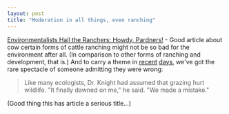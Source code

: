 ```yaml
---
layout: post
title: "Moderation in all things, even ranching"
---
```




<a href="http://www.nytimes.com/2002/09/10/science/earth/10RANC.html">Environmentalists Hail the Ranchers: Howdy, Pardners!</a> - Good article about cow certain forms of cattle ranching might not be so bad for the environment after all. (In comparison to other forms of ranching and development, that is.) And to carry a theme in <a href="/2002/09/05/pulling_trickledown_out_of_the_hat.html">recent</a> <a href="/2002/09/07/political_benefits_of_military_service.html">days</a>, we've got the rare spectacle of someone admitting they were wrong:

<blockquote> Like many ecologists, Dr. Knight had assumed that grazing hurt wildlife. "It finally dawned on me," he said. "We made a mistake."</blockquote>

<p>(Good thing this has article a serious title...)</p>


